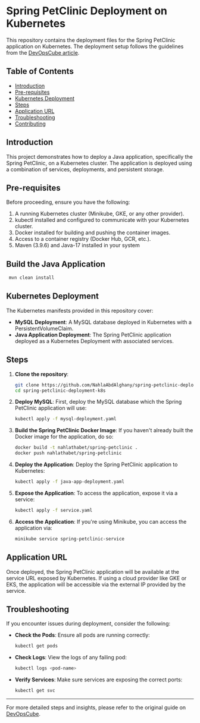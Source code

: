 # Spring PetClinic Deployment on Kubernetes

This repository contains the deployment files for the Spring PetClinic application on Kubernetes. The deployment setup follows the guidelines from the [DevOpsCube article](https://devopscube.com/deploy-java-app-kubernetes/).

## Table of Contents

- [Introduction](#introduction)
- [Pre-requisites](#pre-requisites)
- [Kubernetes Deployment](#kubernetes-deployment)
- [Steps](#steps)
- [Application URL](#application-url)
- [Troubleshooting](#troubleshooting)
- [Contributing](#contributing)

## Introduction

This project demonstrates how to deploy a Java application, specifically the Spring PetClinic, on a Kubernetes cluster. The application is deployed using a combination of services, deployments, and persistent storage.

## Pre-requisites

Before proceeding, ensure you have the following:

1. A running Kubernetes cluster (Minikube, GKE, or any other provider).
2. kubectl installed and configured to communicate with your Kubernetes cluster.
3. Docker installed for building and pushing the container images.
4. Access to a container registry (Docker Hub, GCR, etc.).
5. Maven (3.9.6) and Java-17 installed in your system

## Build the Java Application
 ```bash
  mvn clean install
  ```

## Kubernetes Deployment

The Kubernetes manifests provided in this repository cover:

- **MySQL Deployment**: A MySQL database deployed in Kubernetes with a PersistentVolumeClaim.
- **Java Application Deployment**: The Spring PetClinic application deployed as a Kubernetes Deployment with associated services.

## Steps

1. **Clone the repository**:
    ```bash
    git clone https://github.com/NahlaAbdAlghany/spring-petclinic-deployment-k8s.git
    cd spring-petclinic-deployment-k8s
    ```

2. **Deploy MySQL**:
    First, deploy the MySQL database which the Spring PetClinic application will use:
    ```bash
    kubectl apply -f mysql-deployment.yaml
    ```

3. **Build the Spring PetClinic Docker Image**:
    If you haven't already built the Docker image for the application, do so:
    ```bash
    docker build -t nahlathabet/spring-petclinic .
    docker push nahlathabet/spring-petclinic
    ```

4. **Deploy the Application**:
    Deploy the Spring PetClinic application to Kubernetes:
    ```bash
    kubectl apply -f java-app-deployment.yaml
    ```

5. **Expose the Application**:
    To access the application, expose it via a service:
    ```bash
    kubectl apply -f service.yaml
    ```

6. **Access the Application**:
    If you're using Minikube, you can access the application via:
    ```bash
    minikube service spring-petclinic-service
    ```

## Application URL

Once deployed, the Spring PetClinic application will be available at the service URL exposed by Kubernetes. If using a cloud provider like GKE or EKS, the application will be accessible via the external IP provided by the service.

## Troubleshooting

If you encounter issues during deployment, consider the following:

- **Check the Pods**:
    Ensure all pods are running correctly:
    ```bash
    kubectl get pods
    ```

- **Check Logs**:
    View the logs of any failing pod:
    ```bash
    kubectl logs <pod-name>
    ```

- **Verify Services**:
    Make sure services are exposing the correct ports:
    ```bash
    kubectl get svc
    ```



---

For more detailed steps and insights, please refer to the original guide on [DevOpsCube](https://devopscube.com/deploy-java-app-kubernetes/).

